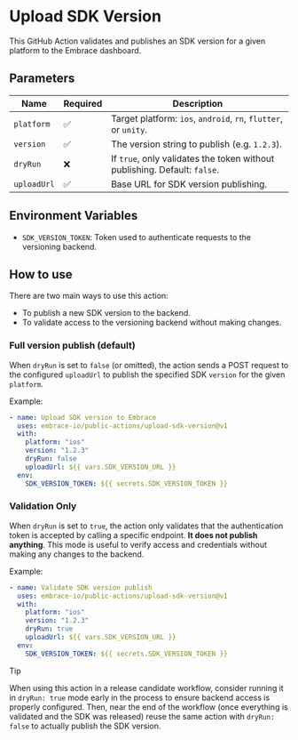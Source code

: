 # Upload SDK Version

This GitHub Action validates and publishes an SDK version for a given platform to the Embrace dashboard.

## Parameters

| Name              | Required | Description                                                                 |
|-------------------|----------|-----------------------------------------------------------------------------|
| `platform`        | ✅       | Target platform: `ios`, `android`, `rn`, `flutter`, or `unity`.             |
| `version`         | ✅       | The version string to publish (e.g. `1.2.3`).                               |
| `dryRun`          | ❌       | If `true`, only validates the token without publishing. Default: `false`.   |
| `uploadUrl`       | ✅       | Base URL for SDK version publishing.                                        |

## Environment Variables

- `SDK_VERSION_TOKEN`: Token used to authenticate requests to the versioning backend.

## How to use

There are two main ways to use this action:
- To publish a new SDK version to the backend.
- To validate access to the versioning backend without making changes.

### Full version publish (default)
When `dryRun` is set to `false` (or omitted), the action sends a POST request to the configured `uploadUrl` to publish the specified SDK `version` for the given `platform`.

Example:
```yaml
- name: Upload SDK version to Embrace
  uses: embrace-io/public-actions/upload-sdk-version@v1
  with:
    platform: "ios"
    version: "1.2.3"
    dryRun: false
    uploadUrl: ${{ vars.SDK_VERSION_URL }}
  env:
    SDK_VERSION_TOKEN: ${{ secrets.SDK_VERSION_TOKEN }}
```

### Validation Only
When `dryRun` is set to `true`, the action only validates that the authentication token is accepted by calling a specific endpoint.
**It does not publish anything**. This mode is useful to verify access and credentials without making any changes to the backend.

Example:
```yaml
- name: Validate SDK version publish
  uses: embrace-io/public-actions/upload-sdk-version@v1
  with:
    platform: "ios"
    version: "1.2.3"
    dryRun: true
    uploadUrl: ${{ vars.SDK_VERSION_URL }}
  env:
    SDK_VERSION_TOKEN: ${{ secrets.SDK_VERSION_TOKEN }}
```

> [!TIP]
> When using this action in a release candidate workflow, consider running it in `dryRun: true` mode early in the process to ensure backend access is properly configured. Then, near the end of the workflow (once everything is validated and the SDK was released) reuse the same action with `dryRun: false` to actually publish the SDK version.
